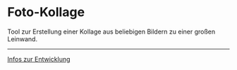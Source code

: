 # Foto-Kollage

Tool zur Erstellung einer Kollage aus beliebigen Bildern zu einer großen Leinwand.

---

[Infos zur Entwicklung](docs/entwicklung.md)
